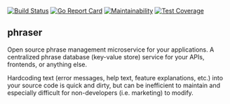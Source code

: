 [![Build Status](https://cloud.drone.io/api/badges/augmentable-opensource/phraser/status.svg)](https://cloud.drone.io/augmentable-opensource/phraser)
[![Go Report Card](https://goreportcard.com/badge/github.com/augmentable-opensource/phraser)](https://goreportcard.com/report/github.com/augmentable-opensource/phraser)
[![Maintainability](https://api.codeclimate.com/v1/badges/7849d3b904e0249f6402/maintainability)](https://codeclimate.com/github/augmentable-opensource/phraser/maintainability)
[![Test Coverage](https://api.codeclimate.com/v1/badges/7849d3b904e0249f6402/test_coverage)](https://codeclimate.com/github/augmentable-opensource/phraser/test_coverage)

## phraser

Open source phrase management microservice for your applications. A centralized phrase database (key-value store) service for your APIs, frontends, or anything else.

Hardcoding text (error messages, help text, feature explanations, etc.) into your source code is quick and dirty, but can be inefficient to maintain and especially difficult for non-developers (i.e. marketing) to modify.
